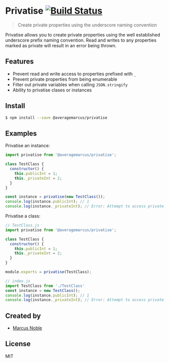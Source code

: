 # Privatise [![Build Status](https://travis-ci.org/AverageMarcus/privatise.svg?branch=master)](https://travis-ci.org/AverageMarcus/privatise)

> Create private properties using the underscore naming convention

Privatise allows you to create private properties using the well established underscore prefix naming convention. Read and writes to any properties marked as private will result in an error being thrown.

## Features

* Prevent read and write access to properties prefixed with `_`
* Prevent private properties from being enumerable
* Filter out private variables when calling `JSON.stringify`
* Ability to privatise clases or instances

## Install

```sh
$ npm install --save @averagemarcus/privatise
```

## Examples

Privatise an instance:
```js
import privatise from '@averagemarcus/privatise';

class TestClass {
  constructor() {
    this.publicInt = 1;
    this._privateInt = 2;
  }
}

const instance = privatise(new TestClass());
console.log(instance.publicInt); // 1
console.log(instance._privateInt); // Error: Attempt to access private property
```

Privatise a class:
```js
// TestClass.js
import privatise from '@averagemarcus/privatise';

class TestClass {
  constructor() {
    this.publicInt = 1;
    this._privateInt = 2;
  }
}

module.exports = privatise(TestClass);

// index.js
import TestClass from './TestClass'
const instance = new TestClass();
console.log(instance.publicInt); // 1
console.log(instance._privateInt); // Error: Attempt to access private property
```

## Created by

* [Marcus Noble](http://github.com/averageMarcus/)

## License

MIT

